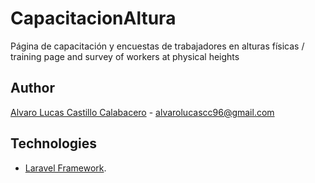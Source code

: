 # CapacitacionAltura

Página de capacitación y encuestas de trabajadores en alturas físicas / training page and survey of workers at physical heights

## Author
[Alvaro Lucas Castillo Calabacero](https://github.com/AlvaroCC96) -      <alvarolucascc96@gmail.com>

## Technologies

- [Laravel Framework](https://laravel.com/).

